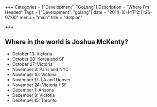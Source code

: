 +++
Categories = ["Development", "GoLang"]
Description = "Where I'm Headed"
Tags = ["Development", "golang"]
date = "2014-10-14T12:11:26-07:00"
menu = "main"
title = "dotplan"

+++

## Where in the world is Joshua McKenty?

 - October 13: Victoria
 - October 20: Korea and SF
 - October 27: Victoria
 - November 3: Paris and NYC
 - November 10: Victoria
 - November 17: LA and Denver
 - November 24: Victoria / SF
 - December 1: Arizona
 - December 8: Victoria
 - December 15: Toronto
